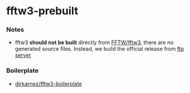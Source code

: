 fftw3-prebuilt
==============
### Notes
- fftw3 **should not be built** directly from [FFTW/fftw3](https://github.com/FFTW/fftw3), there are no generated source files. Instead, we build the official release from [ftp server](https://fftw.org/pub/fftw/)

### Boilerplate
- [dirkarnez/fftw3-boilerplate](https://github.com/dirkarnez/fftw3-boilerplate)
